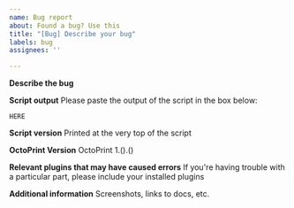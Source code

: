 ```yaml
---
name: Bug report
about: Found a bug? Use this
title: "[Bug] Describe your bug"
labels: bug
assignees: ''

---
```


**Describe the bug**
<!-- A clear and concise description of what the bug is please! -->

**Script output**
Please paste the output of the script in the box below:
```
HERE
```

**Script version**
Printed at the very top of the script

**OctoPrint Version**
OctoPrint 1.().()

**Relevant plugins that may have caused errors**
If you're having trouble with a particular part, please include your installed plugins

**Additional information**
Screenshots, links to docs, etc.
